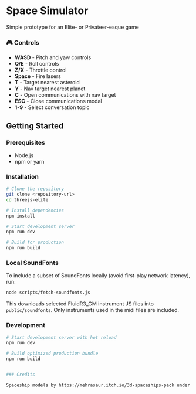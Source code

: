 # Space Simulator

Simple prototype for an Elite- or Privateer-esque game

### 🎮 Controls
- **WASD** - Pitch and yaw controls
- **Q/E** - Roll controls  
- **Z/X** - Throttle control 
- **Space** - Fire lasers
- **T** - Target nearest asteroid
- **Y** - Nav target nearest planet
- **C** - Open communications with nav target
- **ESC** - Close communications modal
- **1-9** - Select conversation topic

## Getting Started

### Prerequisites
- Node.js
- npm or yarn

### Installation
```bash
# Clone the repository
git clone <repository-url>
cd threejs-elite

# Install dependencies
npm install

# Start development server
npm run dev

# Build for production
npm run build
```

### Local SoundFonts
To include a subset of SoundFonts locally (avoid first-play network latency), run:
```bash
node scripts/fetch-soundfonts.js
```
This downloads selected FluidR3_GM instrument JS files into `public/soundfonts`. Only instruments used in the midi files are included.

### Development
```bash
# Start development server with hot reload
npm run dev

# Build optimized production bundle
npm run build


### Credits

Spaceship models by https://mehrasaur.itch.io/3d-spaceships-pack under CC0 license